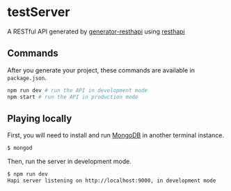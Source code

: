 # testServer

A RESTful API generated by [generator-resthapi](https://github.com/vinaybedre/generator-resthapi) using [resthapi](https://github.com/JKHeadley/rest-hapi)

## Commands

After you generate your project, these commands are available in `package.json`.

```bash
npm run dev # run the API in development mode
npm start # run the API in production mode
```

## Playing locally

First, you will need to install and run [MongoDB](https://www.mongodb.com/) in another terminal instance.

```bash
$ mongod
```

Then, run the server in development mode.

```bash
$ npm run dev
Hapi server listening on http://localhost:9000, in development mode
```